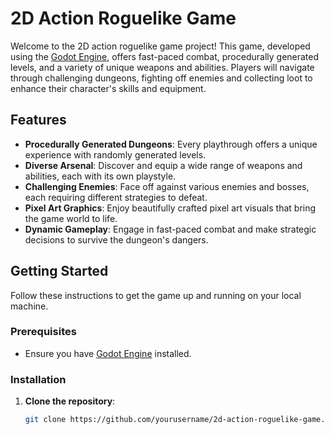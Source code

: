 # 2D Action Roguelike Game

Welcome to the 2D action roguelike game project! This game, developed using the [Godot Engine](https://godotengine.org/), offers fast-paced combat, procedurally generated levels, and a variety of unique weapons and abilities. Players will navigate through challenging dungeons, fighting off enemies and collecting loot to enhance their character's skills and equipment.

## Features
- **Procedurally Generated Dungeons**: Every playthrough offers a unique experience with randomly generated levels.
- **Diverse Arsenal**: Discover and equip a wide range of weapons and abilities, each with its own playstyle.
- **Challenging Enemies**: Face off against various enemies and bosses, each requiring different strategies to defeat.
- **Pixel Art Graphics**: Enjoy beautifully crafted pixel art visuals that bring the game world to life.
- **Dynamic Gameplay**: Engage in fast-paced combat and make strategic decisions to survive the dungeon's dangers.

## Getting Started
Follow these instructions to get the game up and running on your local machine.

### Prerequisites
- Ensure you have [Godot Engine](https://godotengine.org/download) installed.

### Installation
1. **Clone the repository**:
   ```sh
   git clone https://github.com/yourusername/2d-action-roguelike-game.git
